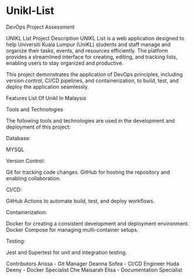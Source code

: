 # Unikl-List
DevOps Project Assessment

UNIKL List
Project Description
UNIKL List is a web application designed to help Universiti Kuala Lumpur (UniKL) students and staff manage and organize their tasks, events, and resources efficiently. The platform provides a streamlined interface for creating, editing, and tracking lists, enabling users to stay organized and productive.

This project demonstrates the application of DevOps principles, including version control, CI/CD pipelines, and containerization, to build, test, and deploy the application seamlessly.

Features
List Of Unikl In Malaysia 

Tools and Technologies

The following tools and technologies are used in the development and deployment of this project:


Database:

MYSQL

Version Control:

Git for tracking code changes.
GitHub for hosting the repository and enabling collaboration.

CI/CD:

GitHub Actions to automate build, test, and deploy workflows.

Containerization:

Docker for creating a consistent development and deployment environment.
Docker Compose for managing multi-container setups.

Testing:

Jest and Supertest for unit and integration testing.

Contributors
Arissa  - Git Manager
Deanna Sofea  - CI/CD Engineer
Huda Deeny - Docker Specialist
Che Maisarah Elisa -  Documentation Specialist